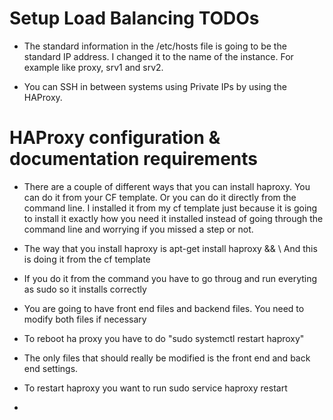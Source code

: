 # Setup Load Balancing TODOs


* The standard information in the /etc/hosts file is going to be the standard IP address. I changed it to the name of
the instance. For example like proxy, srv1 and srv2.

* You can SSH in between systems using Private IPs by using the HAProxy. 
# HAProxy configuration & documentation requirements


* There are a couple of different ways that you can install haproxy. You can do it from your CF template. Or you can do it directly from the command line. I installed it from my cf template just because it is going to install it exactly how you need it installed instead of going through the command line and worrying if you missed a step or not.

* The way that you install haproxy is apt-get install haproxy && \ And this is doing it from the cf template

* If you do it from the command you have to go throug and run everyting as sudo so it installs correctly

* You are going to have front end files and backend files. You need to modify both files if necessary

* To reboot ha proxy you have to do "sudo systemctl restart haproxy"



* The only files that should really be modified is the front end and back end settings.

* To restart haproxy you want to run sudo service haproxy restart

* 
